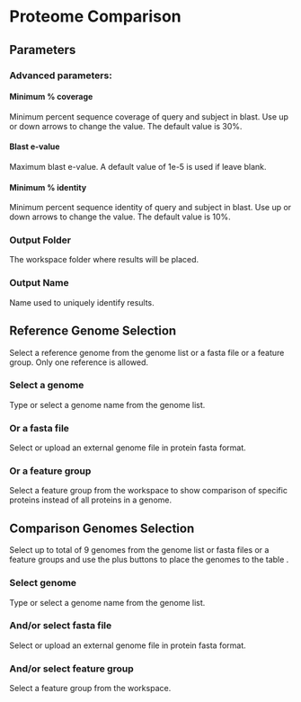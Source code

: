 # Proteome Comparison

## Parameters

### Advanced parameters:

#### Minimum % coverage
Minimum percent sequence coverage of query and subject in blast.
Use up or down arrows to change the value. The default value is 30%.

#### Blast e-value
Maximum blast e-value. A default value of 1e-5 is used if leave blank.

#### Minimum % identity
Minimum percent sequence identity of query and subject in blast. Use up or down arrows
to change the value. The default value is 10%.

### Output Folder
The workspace folder where results will be placed.

### Output Name
Name used to uniquely identify results.

## Reference Genome Selection
Select a reference genome from the genome list or a fasta file or a
feature group. Only one reference is allowed.

### Select a genome
Type or select a genome name from the genome list.

### Or a fasta file
Select or upload an external genome file in protein fasta format.

### Or a feature group
Select a feature group from the workspace to show comparison of specific proteins instead of all proteins in a genome.

## Comparison Genomes Selection
Select up to total of 9 genomes from the genome list or fasta files or a
feature groups and use the plus buttons to place the genomes to the
table .

### Select genome
Type or select a genome name from the genome list.

### And/or select fasta file
Select or upload an external genome file in protein fasta format.

### And/or select feature group
Select a feature group from the workspace.
